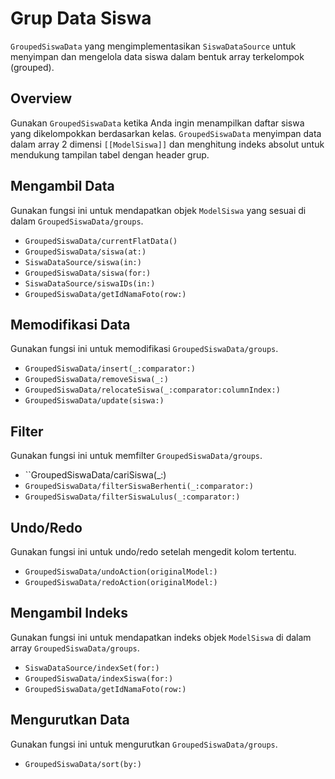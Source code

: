 # Grup Data Siswa

``GroupedSiswaData`` yang mengimplementasikan ``SiswaDataSource`` untuk menyimpan dan mengelola data siswa dalam bentuk array terkelompok (grouped).

## Overview

Gunakan ``GroupedSiswaData`` ketika Anda ingin menampilkan daftar siswa yang dikelompokkan berdasarkan kelas.
`GroupedSiswaData` menyimpan data dalam array 2 dimensi `[[ModelSiswa]]` dan menghitung indeks absolut untuk mendukung tampilan tabel dengan header grup.

## Mengambil Data

Gunakan fungsi ini untuk mendapatkan objek ``ModelSiswa`` yang sesuai di dalam ``GroupedSiswaData/groups``.

- ``GroupedSiswaData/currentFlatData()``
- ``GroupedSiswaData/siswa(at:)``
- ``SiswaDataSource/siswa(in:)``
- ``GroupedSiswaData/siswa(for:)``
- ``SiswaDataSource/siswaIDs(in:)``
- ``GroupedSiswaData/getIdNamaFoto(row:)``

## Memodifikasi Data

Gunakan fungsi ini untuk memodifikasi ``GroupedSiswaData/groups``.

- ``GroupedSiswaData/insert(_:comparator:)``
- ``GroupedSiswaData/removeSiswa(_:)``
- ``GroupedSiswaData/relocateSiswa(_:comparator:columnIndex:)``
- ``GroupedSiswaData/update(siswa:)``

## Filter

Gunakan fungsi ini untuk memfilter ``GroupedSiswaData/groups``.

- ``GroupedSiswaData/cariSiswa(_:)
- ``GroupedSiswaData/filterSiswaBerhenti(_:comparator:)``
- ``GroupedSiswaData/filterSiswaLulus(_:comparator:)``

## Undo/Redo

Gunakan fungsi ini untuk undo/redo setelah mengedit kolom tertentu.

- ``GroupedSiswaData/undoAction(originalModel:)``
- ``GroupedSiswaData/redoAction(originalModel:)``

## Mengambil Indeks

Gunakan fungsi ini untuk mendapatkan indeks objek ``ModelSiswa`` di dalam array ``GroupedSiswaData/groups``.

- ``SiswaDataSource/indexSet(for:)``
- ``GroupedSiswaData/indexSiswa(for:)``
- ``GroupedSiswaData/getIdNamaFoto(row:)``

## Mengurutkan Data

Gunakan fungsi ini untuk mengurutkan ``GroupedSiswaData/groups``.

- ``GroupedSiswaData/sort(by:)``
